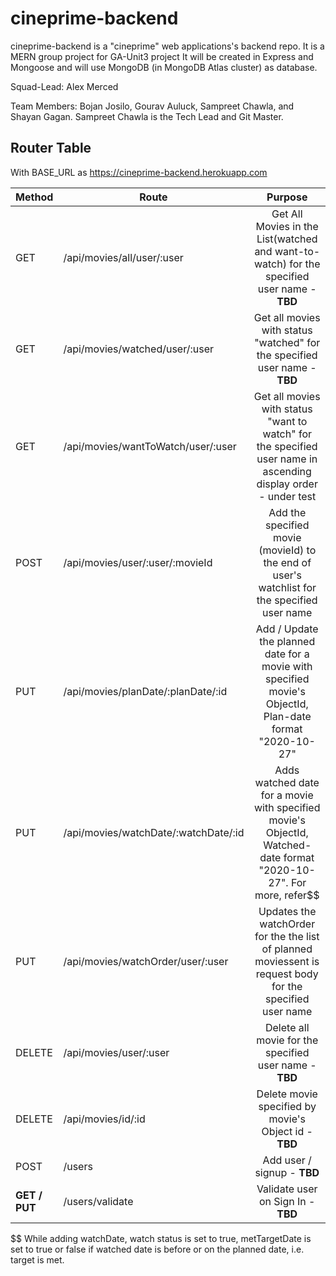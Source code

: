 # cineprime-backend
cineprime-backend is a "cineprime" web applications's backend repo. It is a MERN group project for GA-Unit3 project  It will be created in Express and Mongoose and will use MongoDB (in MongoDB Atlas cluster) as database.

Squad-Lead: Alex Merced

Team Members: Bojan Josilo, Gourav Auluck, Sampreet Chawla, and Shayan Gagan. Sampreet Chawla is the Tech Lead and Git Master.

## Router Table

With BASE_URL as https://cineprime-backend.herokuapp.com

| Method        | Route                                   |                       Purpose                                    | 
| ------------- | --------------------------------------- | :--------------------------------------------------------------: |
| GET           | /api/movies/all/user/:user              | Get All Movies in the List(watched and want-to-watch) for the specified user name - **TBD** |
| GET           | /api/movies/watched/user/:user          | Get all movies with status "watched" for the specified user name - **TBD** |
| GET           | /api/movies/wantToWatch/user/:user      | Get all movies with status "want to watch"  for the specified user name in ascending display order - under test |
| POST          | /api/movies/user/:user/:movieId         | Add the specified movie (movieId) to the end of user's watchlist for the specified user name  |
| PUT           | /api/movies/planDate/:planDate/:id      | Add / Update the planned date for a movie with specified movie's ObjectId, Plan-date format "2020-10-27" | 
| PUT           | /api/movies/watchDate/:watchDate/:id    | Adds watched date for a movie with specified movie's ObjectId, Watched-date format "2020-10-27". For more, refer$$|
| PUT           | /api/movies/watchOrder/user/:user       | Updates the watchOrder for the the list of planned moviessent is request body for the specified user name |
| DELETE        | /api/movies/user/:user                  | Delete all movie for the specified user name - **TBD**  |
| DELETE        | /api/movies/id/:id                      | Delete movie specified by movie's Object id - **TBD** |
| POST          | /users                                  | Add user / signup - **TBD**   |
| **GET / PUT** | /users/validate                         | Validate user on Sign In - **TBD** |

$$  While adding watchDate, watch status is set to true, metTargetDate is set to true or false if watched date is before or on the planned date, i.e. target is met.




